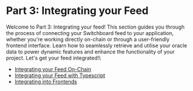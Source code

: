 # Part 3: Integrating your Feed

Welcome to Part 3: Integrating your feed! This section guides you through the process of connecting your Switchboard feed to your application, whether you're working directly on-chain or through a user-friendly frontend interface. Learn how to seamlessly retrieve and utilise your oracle data to power dynamic features and enhance the functionality of your project. Let's get your feed integrated!\


* [Integrating your Feed On-Chain](integrating-your-feed-on-chain.md)
* [Integrating your Feed with Typescript](integrating-your-feed-with-typescript.md)
* [Integrating into Frontends](integrating-into-frontends-evm.md)

